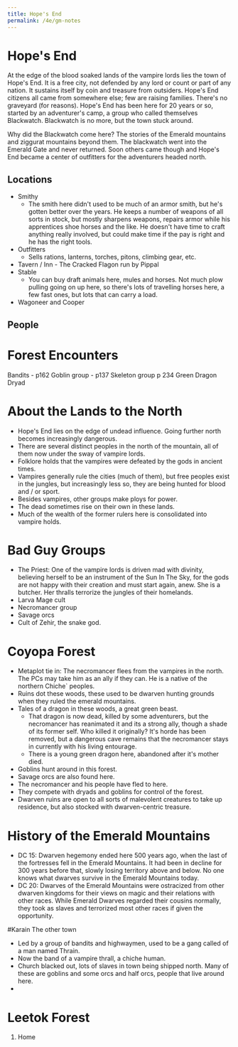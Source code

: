 ```yaml
---
title: Hope's End
permalink: /4e/gm-notes
---
```


# Hope's End

At the edge of the blood soaked lands of the vampire lords lies the town of Hope's End. It is a free city, not defended by any lord or count or part of any nation. It sustains itself by coin and treasure from outsiders. Hope's End citizens all came from somewhere else; few are raising families. There's no graveyard (for reasons). Hope's End has been here for 20 years or so, started by an adventurer's camp, a group who called themselves Blackwatch. Blackwatch is no more, but the town stuck around. 

Why did the Blackwatch come here? The stories of the Emerald mountains and ziggurat mountains beyond them. The blackwatch went into the Emerald Gate and never returned. Soon others came though and Hope's End became a center of outfitters for the adventurers headed north.

## Locations
* Smithy
  * The smith here didn't used to be much of an armor smith, but he's gotten better over the years. He keeps a number of weapons of all sorts in stock, but mostly sharpens weapons, repairs armor while his apprentices shoe horses and the like. He doesn't have time to craft anything really involved, but could make time if the pay is right and he has the right tools.
* Outfitters 
  * Sells rations, lanterns, torches, pitons, climbing gear, etc. 
* Tavern / Inn - The Cracked Flagon run by Pippal
* Stable
  * You can buy draft animals here, mules and horses. Not much plow pulling going on up here, so there's lots of travelling horses here, a few fast ones, but lots that can carry a load.
* Wagoneer and Cooper
  
## People

# Forest Encounters
Bandits - p162
Goblin group - p137
Skeleton group p 234
Green Dragon
Dryad


# About the Lands to the North

* Hope's End lies on the edge of undead influence. Going further north becomes increasingly dangerous.
* There are several distinct peoples in the north of the mountain, all of them now under the sway of vampire lords. 
* Folklore holds that the vampires were defeated by the gods in ancient times.
* Vampires generally rule the cities (much of them), but free peoples exist in the jungles, but increasingly less so, they are being hunted for blood and / or sport.
* Besides vampires, other groups make ploys for power.
* The dead sometimes rise on their own in these lands.
* Much of the wealth of the former rulers here is consolidated into vampire holds.

# Bad Guy Groups
* The Priest: One of the vampire lords is driven mad with divinity, believing herself to be an instrument of the Sun In The Sky, for the gods are not happy with their creation and must start again, anew. She is a butcher. Her thralls terrorize the jungles of their homelands.
* Larva Mage cult
* Necromancer group
* Savage orcs 
* Cult of Zehir, the snake god. 

# Coyopa Forest
* Metaplot tie in: The necromancer flees from the vampires in the north. The PCs may take him as an ally if they can. He is a native of the northern Chiche` peoples.
* Ruins dot these woods, these used to be dwarven hunting grounds when they ruled the emerald mountains.
* Tales of a dragon in these woods, a great green beast.
  * That dragon is now dead, killed by some adventurers, but the necromancer has reanimated it and its a strong ally, though a shade of its former self. Who killed it originally? It's horde has been removed, but a dangerous cave remains that the necromancer stays in currently with his living entourage.
  * There is a young green dragon here, abandoned after it's mother died.
* Goblins hunt around in this forest.
* Savage orcs are also found here.
* The necromancer and his people have fled to here. 
* They compete with dryads and goblins for control of the forest. 
* Dwarven ruins are open to all sorts of malevolent creatures to take up residence, but also stocked with dwarven-centric treasure.


# History of the Emerald Mountains
* DC 15: Dwarven hegemony ended here 500 years ago, when the last of the fortresses fell in the Emerald Mountains. It had been in decline for 300 years before that, slowly losing territory above and below. No one knows what dwarves survive in the Emerald Mountains today. 
* DC 20: Dwarves of the Emerald Mountains were ostracized from other dwarven kingdoms for their views on magic and their relations with other races. While Emerald Dwarves regarded their cousins normally, they took as slaves and terrorized most other races if given the opportunity.

#Karain
The other town

* Led by a group of bandits and highwaymen, used to be a gang called of a man named Thrain.
* Now the band of a vampire thrall, a chiche human.
* Church blacked out, lots of slaves in town being shipped north. Many of these are goblins and some orcs and half orcs, people that live around here.
* 

# Leetok Forest

1. Home
